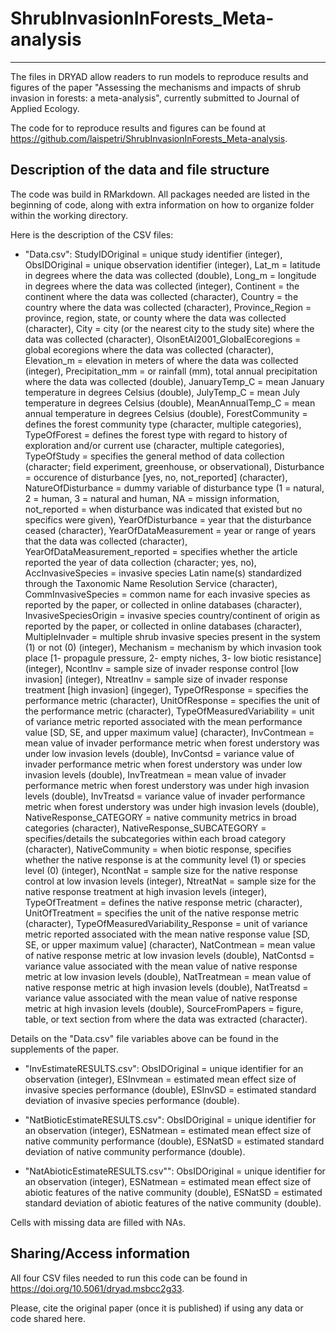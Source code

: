 # ShrubInvasionInForests_Meta-analysis
---

The files in DRYAD allow readers to run models to reproduce results and figures of the paper "Assessing the mechanisms and impacts of shrub invasion in forests: a meta-analysis", currently submitted to Journal of Applied Ecology. 

The code for to reproduce results and figures can be found at https://github.com/laispetri/ShrubInvasionInForests_Meta-analysis.


## Description of the data and file structure

The code was build in RMarkdown. All packages needed are listed in the beginning of code, along with extra information on how to organize folder within the working directory. 

Here is the description of the CSV files:

- "Data.csv": StudyIDOriginal = unique study identifier (integer), ObsIDOriginal = unique observation identifier (integer), Lat_m = latitude in degrees where the data was collected (double), Long_m = longitude in degrees where the data was collected (integer), Continent = the continent where the data was collected (character), Country = the country where the data was collected (character), Province_Region = province, region, state, or county where the data was collected (character), City = city (or the nearest city to the study site) where the data was collected (character), OlsonEtAl2001_GlobalEcoregions = global ecoregions where the data was collected (character), Elevation_m = elevation in meters of where the data was collected (integer), Precipitation_mm = or rainfall (mm), total annual precipitation where the data was collected (double), JanuaryTemp_C = mean January temperature in degrees Celsius (double), JulyTemp_C = mean July temperature in degrees Celsius (double), MeanAnnualTemp_C = mean annual temperature in degrees Celsius (double), ForestCommunity = defines the forest community type (character, multiple categories), TypeOfForest = defines the forest type with regard to history of exploration and/or current use (character, multiple categories), TypeOfStudy = specifies the general method of data collection (character; field experiment, greenhouse, or observational), Disturbance = occurence of disturbance [yes, no, not_reported] (character), NatureOfDisturbance = dummy variable of disturbance type (1 = natural, 2 = human, 3 = natural and human, NA = missign information, not_reported = when disturbance was indicated that existed but no specifics were given), YearOfDisturbance = year that the disturbance ceased (character), YearOfDataMeasurement = year or range of years that the data was collected (character), YearOfDataMeasurement_reported = specifies whether the article reported the year of data collection (character; yes, no), AccInvasiveSpecies = invasive species Latin name(s) standardized through the Taxonomic Name Resolution Service (character), CommInvasiveSpecies = common name for each invasive species as reported by the paper, or collected in online databases (character), InvasiveSpeciesOrigin = invasive species country/continent of origin as reported by the paper, or collected in online databases (character), MultipleInvader = multiple shrub invasive species present in the system (1) or not (0) (integer), Mechanism = mechanism by which invasion took place [1- propagule pressure, 2- empty niches, 3- low biotic resistance] (integer), NcontInv = sample size of invader response control [low invasion] (integer), NtreatInv = sample size of invader response treatment [high invasion] (ingeger), TypeOfResponse = specifies the performance metric (character), UnitOfResponse = specifies the unit of the performance metric (character), TypeOfMeasuredVariability = unit of variance metric reported associated with the mean performance value [SD, SE, and upper maximum value] (character), InvContmean = mean value of invader performance metric when forest understory was under low invasion levels (double), InvContsd = variance value of invader performance metric when forest understory was under low invasion levels (double), InvTreatmean = mean value of invader performance metric when forest understory was under high invasion levels (double), InvTreatsd = variance value of invader performance metric when forest understory was under high invasion levels (double), NativeResponse_CATEGORY = native community metrics in broad categories (character), NativeResponse_SUBCATEGORY = specifies/details the subcategories within each broad category (character), NativeCommunity = when biotic response, specifies whether the native response is at the community level (1) or species level (0) (integer), NcontNat = sample size for the native response control at low invasion levels (integer), NtreatNat = sample size for the native response treatment at high invasion levels (integer), TypeOfTreatment = defines the native response metric (character), UnitOfTreatment = specifies the unit of the native response metric (character), TypeOfMeasuredVariability_Response = unit of variance metric reported associated with the mean native response value [SD, SE, or upper maximum value] (character), NatContmean = mean value of native response metric at low invasion levels (double), NatContsd = variance value associated with the mean value of native response metric at low invasion levels (double), NatTreatmean = mean value of native response metric at high invasion levels (double), NatTreatsd = variance value associated with the mean value of native response metric at high invasion levels (double), SourceFromPapers = figure, table, or text section from where the data was extracted (character).

Details on the "Data.csv" file variables above can be found in the supplements of the paper.

- "InvEstimateRESULTS.csv": ObsIDOriginal = unique identifier for an observation (integer), ESInvmean = estimated mean effect size of invasive species performance (double), ESInvSD = estimated standard deviation of invasive species performance (double).

- "NatBioticEstimateRESULTS.csv": ObsIDOriginal = unique identifier for an observation (integer), ESNatmean = estimated mean effect size of native community performance (double), ESNatSD = estimated standard deviation of native community performance (double).

- "NatAbioticEstimateRESULTS.csv"": ObsIDOriginal = unique identifier for an observation (integer), ESNatmean = estimated mean effect size of abiotic features of the native community (double), ESNatSD = estimated standard deviation of abiotic features of the native community (double).

Cells with missing data are filled with NAs.

## Sharing/Access information

All four CSV files needed to run this code can be found in https://doi.org/10.5061/dryad.msbcc2g33.

Please, cite the original paper (once it is published) if using any data or code shared here.